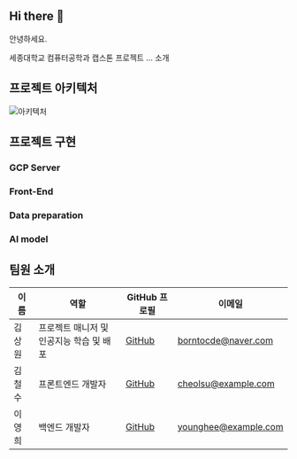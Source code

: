## Hi there 👋

안녕하세요.

세종대학교 컴퓨터공학과 캡스톤 프로젝트 ... 소개

## 프로젝트 아키텍처

![아키텍처](https://github.com/AI-based-ETA/.github/assets/65798779/d7fb4559-270e-42e2-9b43-e034fdf5145b)

## 프로젝트 구현

### GCP Server

### Front-End

### Data preparation

### AI model

## 팀원 소개

| 이름 | 역할 | GitHub 프로필 | 이메일 |
|------|------|----------------|--------|
| 김상원 | 프로젝트 매니저 및 인공지능 학습 및 배포 | [GitHub]([https://github.com/honggildong](https://github.com/daydream-er)) | borntocde@naver.com |
| 김철수 | 프론트엔드 개발자 | [GitHub](https://github.com/cheolsu) | cheolsu@example.com |
| 이영희 | 백엔드 개발자 | [GitHub](https://github.com/younghee) | younghee@example.com |
